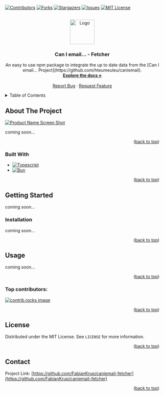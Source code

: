 <a id="readme-top"></a>

[![Contributors][contributors-shield]][contributors-url]
[![Forks][forks-shield]][forks-url]
[![Stargazers][stars-shield]][stars-url]
[![Issues][issues-shield]][issues-url]
[![MIT License][license-shield]][license-url]

<!-- PROJECT LOGO -->
<br />
<div align="center">
  <a href="https://github.com/FabianKrup/caniemail-fetcher">
    <img src="images/logo.png" alt="Logo" width="80" height="80">
  </a>

  <h3 align="center">Can I email… - Fetcher</h3>

  <p align="center">
    An easy to use npm package to integrate the up to date data from the [Can I email… Project](https://github.com/hteumeuleu/caniemail).
    <br />
    <a href="https://github.com/FabianKrup/caniemail-fetcher"><strong>Explore the docs »</strong></a>
    <br />
    <br />
    <a href="https://github.com/FabianKrup/caniemail-fetcher/issues/new?labels=bug&template=bug-report---.md">Report Bug</a>
    ·
    <a href="https://github.com/FabianKrup/caniemail-fetcher/issues/new?labels=enhancement&template=feature-request---.md">Request Feature</a>
  </p>
</div>

<!-- TABLE OF CONTENTS -->
<details>
  <summary>Table of Contents</summary>
  <ol>
    <li>
      <a href="#about-the-project">About The Project</a>
      <ul>
        <li><a href="#built-with">Built With</a></li>
      </ul>
    </li>
    <li>
      <a href="#getting-started">Getting Started</a>
      <ul>
        <li><a href="#installation">Installation</a></li>
      </ul>
    </li>
    <li><a href="#usage">Usage</a></li>
    <li><a href="#contributing">Contributing</a></li>
    <li><a href="#license">License</a></li>
    <li><a href="#contact">Contact</a></li>
  </ol>
</details>

<!-- ABOUT THE PROJECT -->

## About The Project

[![Product Name Screen Shot][product-screenshot]](https://github.com/FabianKrup/caniemail-fetcher)

coming soon...

<p align="right">(<a href="#readme-top">back to top</a>)</p>

### Built With

- [![Typescript][Typescript]][Typescript-url]
- [![Bun][Bun]][Bun-url]

<p align="right">(<a href="#readme-top">back to top</a>)</p>

<!-- GETTING STARTED -->

## Getting Started

coming soon...

### Installation

coming soon...

<p align="right">(<a href="#readme-top">back to top</a>)</p>

<!-- USAGE EXAMPLES -->

## Usage

coming soon...

<p align="right">(<a href="#readme-top">back to top</a>)</p>

<!-- CONTRIBUTING -->

### Top contributors:

<a href="https://github.com/FabianKrup/caniemail-fetcher/graphs/contributors">
  <img src="https://contrib.rocks/image?repo=FabianKrup/caniemail-fetcher" alt="contrib.rocks image" />
</a>

<p align="right">(<a href="#readme-top">back to top</a>)</p>

<!-- LICENSE -->

## License

Distributed under the MIT License. See `LICENSE` for more information.

<p align="right">(<a href="#readme-top">back to top</a>)</p>

<!-- CONTACT -->

## Contact

Project Link: [https://github.com/FabianKrup/caniemail-fetcher](https://github.com/FabianKrup/caniemail-fetcher)

<p align="right">(<a href="#readme-top">back to top</a>)</p>

[contributors-shield]: https://img.shields.io/github/contributors/FabianKrup/caniemail-fetcher.svg?style=for-the-badge
[contributors-url]: https://github.com/FabianKrup/caniemail-fetcher/graphs/contributors
[forks-shield]: https://img.shields.io/github/forks/FabianKrup/caniemail-fetcher.svg?style=for-the-badge
[forks-url]: https://github.com/FabianKrup/caniemail-fetcher/network/members
[stars-shield]: https://img.shields.io/github/stars/FabianKrup/caniemail-fetcher.svg?style=for-the-badge
[stars-url]: https://github.com/FabianKrup/caniemail-fetcher/stargazers
[issues-shield]: https://img.shields.io/github/issues/FabianKrup/caniemail-fetcher.svg?style=for-the-badge
[issues-url]: https://github.com/FabianKrup/caniemail-fetcher/issues
[license-shield]: https://img.shields.io/github/license/FabianKrup/caniemail-fetcher.svg?style=for-the-badge
[license-url]: https://github.com/FabianKrup/caniemail-fetcher/blob/master/LICENSE
[product-screenshot]: images/screenshot.png
[Typescript]: https://img.shields.io/badge/TypeScript-3178C6?logo=typescript&logoColor=fff
[Typescript-url]: https://www.typescriptlang.org/
[Bun]: https://img.shields.io/badge/Bun-000?logo=bun&logoColor=fff
[Bun-url]: https://bun.sh/
